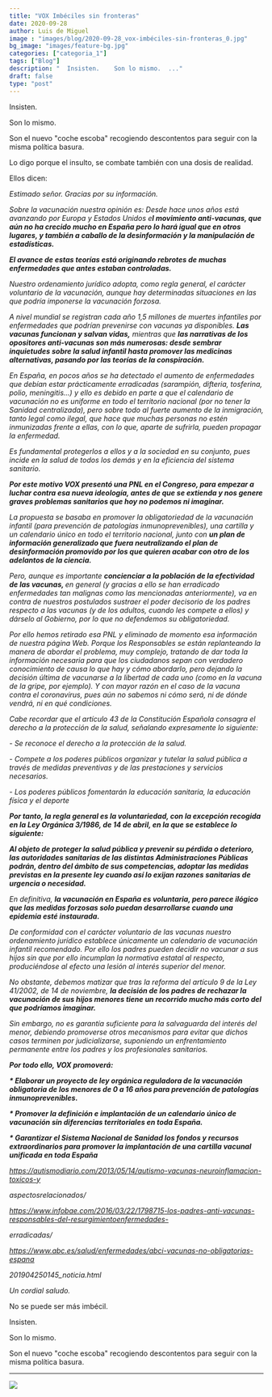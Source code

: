 ```yaml
---
title: "VOX Imbéciles sin fronteras"
date: 2020-09-28
author: Luis de Miguel
image : "images/blog/2020-09-28_vox-imbéciles-sin-fronteras_0.jpg"
bg_image: "images/feature-bg.jpg"
categories: ["categoria_1"]
tags: ["Blog"]
description: "  Insisten.    Son lo mismo.  ..."
draft: false
type: "post"
---
```

Insisten.

Son lo mismo.

Son el nuevo "coche escoba" recogiendo descontentos para seguir con la misma política basura.

Lo digo porque el insulto, se combate también con una dosis de realidad.

Ellos dicen:

<em>Estimado señor. Gracias por su información.</em>

<em>Sobre la vacunación nuestra opinión es: Desde hace unos años está avanzando por Europa y Estados Unidos e<strong>l movimiento anti-vacunas, que aún no ha crecido mucho en España pero lo hará igual que en otros lugares, y también a caballo de la desinformación y la manipulación de estadísticas. </strong></em>

<em><strong>El avance de estas teorías está originando rebrotes de muchas enfermedades que antes estaban controladas.</strong></em>

<em>Nuestro ordenamiento jurídico adopta, como regla general, el carácter voluntario de la vacunación, aunque hay determinadas situaciones en las que podría imponerse la vacunación forzosa.</em>

<em>A nivel mundial se registran cada año 1,5 millones de muertes infantiles por enfermedades que podrían prevenirse con vacunas ya disponibles. <strong>Las vacunas funcionan y salvan vidas,</strong> mientras que <strong>las narrativas de los opositores anti-vacunas son más numerosas: desde sembrar inquietudes sobre la salud infantil hasta promover las medicinas alternativas, pasando por las teorías de la conspiración.</strong></em>

<em>En España, en pocos años se ha detectado el aumento de enfermedades que debían estar prácticamente erradicadas (sarampión, difteria, tosferina, polio, meningitis...) y ello es debido en parte a que el calendario de vacunación no es uniforme en todo el territorio nacional (por no tener la Sanidad centralizada), pero sobre todo al fuerte aumento de la inmigración, tanto legal como ilegal, que hace que muchas personas no estén inmunizadas frente a ellas, con lo que, aparte de sufrirla, pueden propagar la enfermedad.</em>

<em>Es fundamental protegerlos a ellos y a la sociedad en su conjunto, pues incide en la salud de todos los demás y en la eficiencia del sistema sanitario.</em>

<em><strong>Por este motivo VOX presentó una PNL en el Congreso, para empezar a luchar contra esa nueva ideología, antes de que se extienda y nos genere graves problemas sanitarios que hoy no podemos ni imaginar.</strong> </em>

<em>La propuesta se basaba en promover la obligatoriedad de la vacunación infantil (para prevención de patologías inmunoprevenibles), una cartilla y un calendario único en todo el territorio nacional, junto con <strong>un plan de información generalizado que fuera neutralizando el plan de desinformación promovido por los que quieren acabar con otro de los adelantos de la ciencia.</strong></em>

<em>Pero, aunque es importante <strong>concienciar a la población de la efectividad de las vacunas, </strong>en general (y gracias a ello se han erradicado enfermedades tan malignas como las mencionadas anteriormente), va en contra de nuestros postulados sustraer el poder decisorio de los padres respecto a las vacunas (y de los adultos, cuando les compete a ellos) y dárselo al Gobierno, por lo que no defendemos su obligatoriedad.</em>

<em>Por ello hemos retirado esa PNL y eliminado de momento esa información de nuestra página Web. Porque los Responsables se están replanteando la manera de abordar el problema, muy complejo, tratando de dar toda la información necesaria para que los ciudadanos sepan con verdadero conocimiento de causa lo que hay y cómo abordarlo, pero dejando la decisión última de vacunarse a la libertad de cada uno (como en la vacuna de la gripe, por ejemplo). Y con mayor razón en el caso de la vacuna contra el coronavirus, pues aún no sabemos ni cómo será, ni de dónde vendrá, ni en qué condiciones.</em>

<em>Cabe recordar que el artículo 43 de la Constitución Española consagra el derecho a la protección de la salud, señalando expresamente lo siguiente:</em>

<em>- Se reconoce el derecho a la protección de la salud.</em>

<em>- Compete a los poderes públicos organizar y tutelar la salud pública a través de medidas preventivas y de las prestaciones y servicios necesarios.</em>

<em>- Los poderes públicos fomentarán la educación sanitaria, la educación física y el deporte</em>

<em><strong>Por tanto, la regla general es la voluntariedad, con la excepción recogida en la Ley Orgánica 3/1986, de 14 de abril, en la que se establece lo siguiente:</strong></em>

<em><strong>Al objeto de proteger la salud pública y prevenir su pérdida o deterioro, las autoridades sanitarias de las distintas Administraciones Públicas podrán, dentro del ámbito de sus competencias, adoptar las medidas previstas en la presente ley cuando así lo exijan razones sanitarias de urgencia o necesidad.</strong></em>

<em>En definitiva, <strong>la vacunación en España es voluntaria, pero parece ilógico que las medidas forzosas solo puedan desarrollarse cuando una epidemia esté instaurada.</strong></em>

<em>De conformidad con el carácter voluntario de las vacunas nuestro ordenamiento jurídico establece únicamente un calendario de vacunación infantil recomendado. Por ello los padres pueden decidir no vacunar a sus hijos sin que por ello incumplan la normativa estatal al respecto, produciéndose al efecto una lesión al interés superior del menor.</em>

<em>No obstante, debemos matizar que tras la reforma del artículo 9 de la Ley 41/2002, de 14 de noviembre, <strong>la decisión de los padres de rechazar la vacunación de sus hijos menores tiene un recorrido mucho más corto del que podríamos imaginar.</strong></em>

<em>Sin embargo, no es garantía suficiente para la salvaguarda del interés del menor, debiendo promoverse otros mecanismos para evitar que dichos casos terminen por judicializarse, suponiendo un enfrentamiento permanente entre los padres y los profesionales sanitarios.</em>

<em><strong>Por todo ello, VOX promoverá:</strong></em>

<em><strong>* Elaborar un proyecto de ley orgánica reguladora de la vacunación obligatoria de los menores de 0 a 16 años para prevención de patologías inmunoprevenibles.</strong></em>

<em><strong>* Promover la definición e implantación de un calendario único de vacunación sin diferencias territoriales en toda España.</strong></em>

<em><strong>* Garantizar el Sistema Nacional de Sanidad los fondos y recursos extraordinarios para promover la implantación de una cartilla vacunal unificada en toda España</strong></em>

<a class="_2qJYG blog-link-hashtag-color _2xVcV" href="https://autismodiario.com/2013/05/14/autismo-vacunas-neuroinflamacion-toxicos-y" rel="noopener" target="_blank"><u class="sDZYg"><em>https://autismodiario.com/2013/05/14/autismo-vacunas-neuroinflamacion-toxicos-y</em></u></a>

<em> aspectosrelacionados/</em>

<a class="_2qJYG blog-link-hashtag-color _2xVcV" href="https://www.infobae.com/2016/03/22/1798715-los-padres-anti-vacunas-responsables-del-resurgimientoenfermedades-" rel="noopener" target="_blank"><u class="sDZYg"><em>https://www.infobae.com/2016/03/22/1798715-los-padres-anti-vacunas-responsables-del-resurgimientoenfermedades-</em></u></a>

<em>erradicadas/</em>

<a class="_2qJYG blog-link-hashtag-color _2xVcV" href="https://www.abc.es/salud/enfermedades/abci-vacunas-no-obligatorias-espana" rel="noopener" target="_blank"><u class="sDZYg"><em>https://www.abc.es/salud/enfermedades/abci-vacunas-no-obligatorias-espana</em></u></a>

<em> 201904250145_noticia.html</em>

<em>Un cordial saludo.</em>

No se puede ser más imbécil.

Insisten.

Son lo mismo.

Son el nuevo "coche escoba" recogiendo descontentos para seguir con la misma política basura.



<hr> 
<img src='/images/blog/2020-09-28_vox-imbéciles-sin-fronteras_1.jpeg'>



